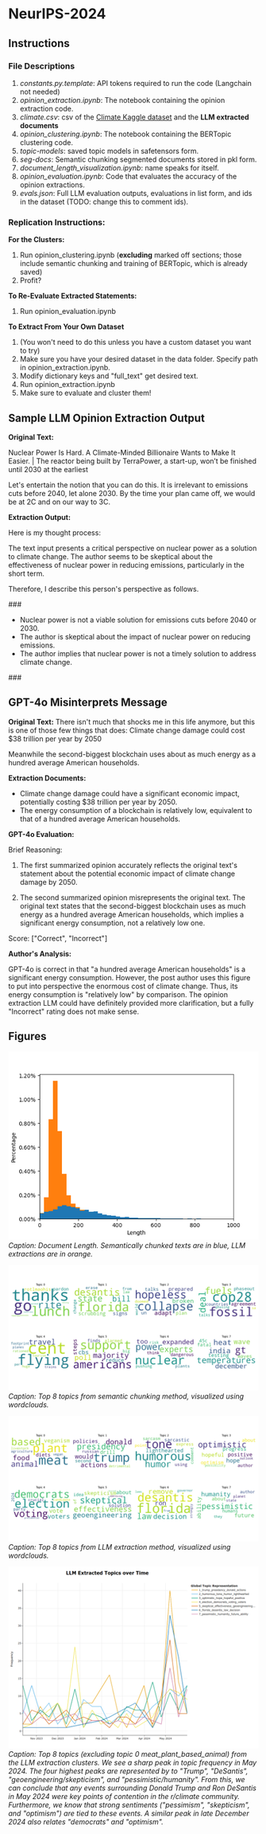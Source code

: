 # NeurIPS-2024

## Instructions

### File Descriptions
1. *constants.py.template*: API tokens required to run the code (Langchain not needed)
2. *opinion_extraction.ipynb*: The notebook containing the opinion extraction code.
3. *climate.csv*: csv of the [Climate Kaggle dataset](https://www.kaggle.com/datasets/asaniczka/public-opinion-on-climate-change-updated-daily/) and the **LLM extracted documents**
4. *opinion_clustering.ipynb*: The notebook containing the BERTopic clustering code.
5. *topic-models*: saved topic models in safetensors form.
6. *seg-docs*: Semantic chunking segmented documents stored in pkl form.
7. *document_length_visualization.ipynb*: name speaks for itself.
8. *opinion_evaluation.ipynb*: Code that evaluates the accuracy of the opinion extractions.
9. *evals.json*: Full LLM evaluation outputs, evaluations in list form, and ids in the dataset (TODO: change this to comment ids).

### Replication Instructions:
**For the Clusters:**
1. Run opinion_clustering.ipynb (**excluding** marked off sections; those include semantic chunking and training of BERTopic, which is already saved)
2. Profit?

**To Re-Evaluate Extracted Statements:**
1. Run opinion_evaluation.ipynb

**To Extract From Your Own Dataset**
1. (You won't need to do this unless you have a custom dataset you want to try)
2. Make sure you have your desired dataset in the data folder. Specify path in opinion_extraction.ipynb.
3. Modify dictionary keys and "full_text" get desired text.
4. Run opinion_extraction.ipynb
5. Make sure to evaluate and cluster them!






## Sample LLM Opinion Extraction Output
**Original Text:**

Nuclear Power Is Hard. A Climate-Minded Billionaire Wants to Make It Easier. | The reactor being built by TerraPower, a start-up, won’t be finished until 2030 at the earliest

Let's entertain the notion that you can do this.
It is irrelevant to emissions cuts before 2040, let alone 2030. By the time your plan came off, we would be at 2C and on our way to 3C.

**Extraction Output:**

Here is my thought process:

The text input presents a critical perspective on nuclear power as a solution to climate change. The author seems to be skeptical about the effectiveness of nuclear power in reducing emissions, particularly in the short term.

Therefore, I describe this person's perspective as follows.

\#\#\#
- Nuclear power is not a viable solution for emissions cuts before 2040 or 2030.
- The author is skeptical about the impact of nuclear power on reducing emissions.
- The author implies that nuclear power is not a timely solution to address climate change.

\#\#\#

## GPT-4o Misinterprets Message
**Original Text:**
There isn't much that shocks me in this life anymore, but this is one of those few things that does: Climate change damage could cost \$38 trillion per year by 2050

Meanwhile the second-biggest blockchain uses about as much energy as a hundred average American households.

**Extraction Documents:**
- Climate change damage could have a significant economic impact, potentially costing \$38 trillion per year by 2050.
- The energy consumption of a blockchain is relatively low, equivalent to that of a hundred average American households.

**GPT-4o Evaluation:**

Brief Reasoning:

1. The first summarized opinion accurately reflects the original text's statement about the potential economic impact of climate change damage by 2050.

2. The second summarized opinion misrepresents the original text. The original text states that the second-biggest blockchain uses as much energy as a hundred average American households, which implies a significant energy consumption, not a relatively low one.

Score: ["Correct", "Incorrect"]

**Author's Analysis:**

GPT-4o is correct in that "a hundred average American households" is a significant energy consumption. However, the post author uses this figure to put into perspective the enormous cost of climate change. Thus, its energy consumption is "relatively low" by comparison. The opinion extraction LLM could have definitely provided more clarification, but a fully "Incorrect" rating does not make sense. 

## Figures
![doc-len](figures/text-length.png)
*Caption: Document Length. Semantically chunked texts are in blue, LLM extractions are in orange.*

![seg-wordclouds](figures/seg-topic-wordclouds.png)
*Caption: Top 8 topics from semantic chunking method, visualized using wordclouds.*

![llm-wordclouds](figures/llm-topic-wordclouds.png)
*Caption: Top 8 topics from LLM extraction method, visualized using wordclouds.*

![topics-over-time](figures/topics-over-time.png)
*Caption: Top 8 topics (excluding topic 0 meat_plant_based_animal) from the LLM extraction clusters. We see a sharp peak in topic frequency in May 2024. The four highest peaks are represented by to "Trump", "DeSantis", "geoengineering/skepticism", and "pessimistic/humanity". From this, we can conclude that any events surrounding Donald Trump and Ron DeSantis in May 2024 were key points of contention in the r/climate community. Furthermore, we know that strong sentiments ("pessimism", "skepticism", and "optimism") are tied to these events. A similar peak in late December 2024 also relates "democrats" and "optimism".*